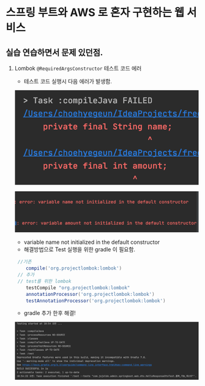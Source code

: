 # 스프링 부트와 AWS 로 혼자 구현하는 웹 서비스

## 실습 연습하면서 문제 있던점.

1. Lombok `@RequiredArgsConstructor` 테스트 코드 에러

   * 테스트 코드 실행시 다음 에러가 발생함.

   ![image-20200822105621897](SpringBoot_Init_Setting.assets/image-20200822105621897.png)

   ![image-20200822105614866](SpringBoot_Init_Setting.assets/image-20200822105614866.png)

   * variable name not initialized in the default constructor
   * 해결방법으로  Test 실행을 위한 gradle 이 필요함.

   ```groovy
    //기존
       compile('org.projectlombok:lombok')
    // 추가
    // test를 위한 lombok
       testCompile "org.projectlombok:lombok"
       annotationProcessor('org.projectlombok:lombok')
       testAnnotationProcessor('org.projectlombok:lombok')
   ```

   * gradle 추가 한후 해결!

   ![image-20200822105630585](SpringBoot_Init_Setting.assets/image-20200822105630585.png)

   


